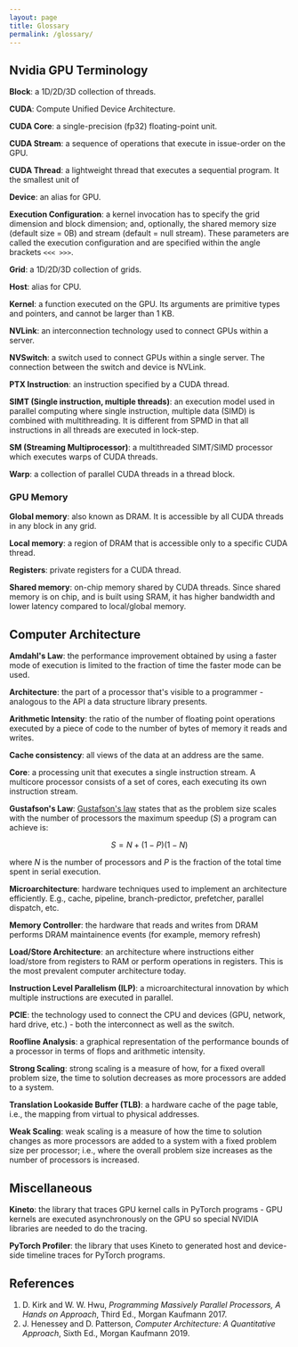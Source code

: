 ```yaml
---
layout: page
title: Glossary
permalink: /glossary/
---
```


## Nvidia GPU Terminology
__Block__: a 1D/2D/3D collection of threads.

__CUDA__: Compute Unified Device Architecture.

__CUDA Core__: a single-precision (fp32) floating-point unit.

__CUDA Stream__: a sequence of operations that execute in issue-order on the GPU.

__CUDA Thread__: a lightweight thread that executes a sequential program. It the smallest unit of

__Device__: an alias for GPU.

__Execution Configuration__: a kernel invocation has to specify the grid dimension and block dimension;
and, optionally, the shared memory size (default size = 0B) and stream (default = null stream).
These parameters are called the execution configuration and are specified within the angle brackets `<<< >>>`.

__Grid__: a 1D/2D/3D collection of grids.

__Host__: alias for CPU.

__Kernel__: a function executed on the GPU. Its arguments are primitive types and pointers, and cannot be larger than 1 KB.

__NVLink__: an interconnection technology used to connect GPUs within a server.
<!--Note that GPUs within a server can also communicate via PCIE they are connected to. -->

__NVSwitch__: a switch used to connect GPUs within a single server. The connection between the switch and device is NVLink.

__PTX Instruction__: an instruction specified by a CUDA thread.

__SIMT (Single instruction, multiple threads)__: an execution model used in parallel computing where
single instruction, multiple data (SIMD) is combined with multithreading. It is different from SPMD
in that all instructions in all threads are executed in lock-step.

__SM (Streaming Multiprocessor)__: a multithreaded SIMT/SIMD processor which executes warps of CUDA
threads.

__Warp__: a collection of parallel CUDA threads in a thread block.

### GPU Memory

__Global memory__: also known as DRAM. It is accessible by all CUDA threads in any block in any grid.

__Local memory__: a region of DRAM that is accessible only to a specific CUDA thread.
<!--
"thread-local" memory for a CUDA thread. Implemented as a cached region of DRAM.
TODO: slightly oxymoronic since we say DRAM is global, but local memory is part of DRAM. also saying
local memory - private thread local memory seems self referential. Some online reference to how
"thread-local global memory" is a better term:
A region of DRAM that's accessible only to a specific thread - "thread-local" global memory would be a more accurate term.
-->

__Registers__: private registers for a CUDA thread.
<!-- TODO: they are local to the thread, but are they private? they are visible to the programmer... -->

__Shared memory__: on-chip memory shared by CUDA threads. Since shared memory is on chip, and is built using SRAM, it has higher
bandwidth and lower latency compared to local/global memory.
<!-- basically there's two reasons, proximity and circuit technology: https://stackoverflow.com/questions/28804760/why-shared-memory-is-faster-than-global-memory -->
<!--
Used for communication among CUDA threads in a thread block at barrier synchronization points. Since
shared memory is on chip it has higher bandwidth and lower latency compared to local/global memory.
-->

## Computer Architecture

__Amdahl's Law__: the performance improvement obtained by using a faster
mode of execution is limited to the fraction of time the faster mode can be used.

__Architecture__: the part of a processor that's visible to a programmer - analogous to the API a data structure library presents.

__Arithmetic Intensity__: the ratio of the number of floating point operations executed by a piece of code to the number of bytes of memory it reads and writes.

__Cache consistency__: all views of the data at an address are the same.

__Core__: a processing unit that executes a single instruction stream. A multicore processor consists of a set of cores, each executing its own instruction stream.

__Gustafson's Law__: [Gustafson's law](https://www.johngustafson.net/pubs/pub13/amdahl.htm
) states that as the problem size scales with the number of
processors the maximum speedup $(S)$ a program can achieve is:

$$ S = N + (1-P) (1-N)$$

where $N$ is the number of processors and $P$ is the fraction of the total time spent in serial
execution.
<!-- TODO: Seems like rehash of Amdahl's law, worth including? Is the (1-N) correct? -->

__Microarchitecture__: hardware techniques used to implement an architecture efficiently. E.g., cache, pipeline, branch-predictor, prefetcher, parallel dispatch, etc.

__Memory Controller__: the hardware that reads and writes from DRAM performs DRAM maintainence events (for example, memory refresh)

__Load/Store Architecture__: an architecture where instructions either load/store from registers to RAM or perform operations in registers. This is the most prevalent computer architecture today.

__Instruction Level Parallelism (ILP)__: a microarchitectural innovation by which multiple instructions are executed in parallel.

__PCIE__: the technology used to connect the CPU and devices (GPU, network, hard drive, etc.) - both the interconnect as well as the switch.

<!-- __Pipeline Hazards__: dependencies between instructions that cause the pipeline to lose efficiency (stall, squash, duplicate work). These can be caused by resource conflicts, data dependencies (an instruction's input depends on output of a previous one that hasn't completed), and control (the next instruction depends on the result of the previous one). -->

__Roofline Analysis__: a graphical representation of the performance bounds of a processor in terms of flops and arithmetic intensity.

__Strong Scaling__: strong scaling is a measure of how, for a fixed overall problem size, the time
to solution decreases as more processors are added to a system.
<!-- An application that exhibits linear
strong scaling has a speedup equal to the number of processors used. -->

__Translation Lookaside Buffer (TLB)__: a hardware cache of the page table, i.e., the mapping from virtual to physical addresses.
<!-- This can also be used to implement memory protection, read-only memory, copy-on-write, etc. -->

__Weak Scaling__: weak scaling is a measure of how the time to solution changes as more processors
are added to a system with a fixed problem size per processor; i.e., where the overall problem size
increases as the number of processors is increased.

## Miscellaneous

__Kineto__: the library that traces GPU kernel calls in PyTorch programs - GPU kernels are executed asynchronously on the GPU so special NVIDIA libraries are needed to do the tracing.

__PyTorch Profiler__: the library that uses Kineto to generated host and device-side timeline traces for PyTorch programs.



## References

1. D. Kirk and W. W. Hwu, _Programming Massively Parallel Processors, A Hands on Approach_, Third
   Ed., Morgan Kaufmann 2017.
1. J. Henessey and D. Patterson, _Computer Architecture: A Quantitative Approach_, Sixth Ed., Morgan
   Kaufmann 2019.
